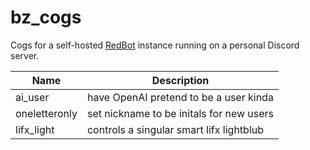 # bz_cogs
Cogs for a self-hosted [RedBot](https://github.com/Cog-Creators/Red-DiscordBot) instance running on a personal Discord server.

| Name | Description
| --- | --- |
ai_user | have OpenAI pretend to be a user kinda
oneletteronly | set nickname to be initals for new users
lifx_light | controls a singular smart lifx lightblub